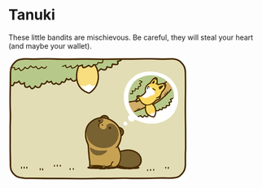 # Tanuki

These little bandits are mischievous. Be careful, they will steal your heart (and maybe your wallet). 

![Alt text](/img/tanuki1.png?raw=true "Optional Title")
